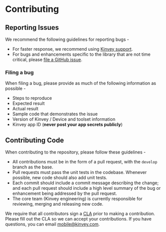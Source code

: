 # Contributing

## Reporting Issues

We recommend the following guidelines for reporting bugs - 

- For faster response, we recommend using [Kinvey support](https://support.kinvey.com/support/home).
- For bugs and enhancements specific to the library that are not time critical, please [file a GitHub issue](https://github.com/Kinvey/titanium-sdk/issues).

### Filing a bug

When filing a bug, please provide as much of the following information as possible - 

- Steps to reproduce
- Expected result
- Actual result
- Sample code that demonstrates the issue
- Version of Kinvey / Device and toolset information
- Kinvey app ID (**never post your app secrets publicly**)


## Contributing Code

When contributing to the repository, please follow these guidelines - 

- All contributions must be in the form of a pull request, with the `develop` branch as the base. 
- Pull requests must pass the unit tests in the codebase. Whenever possible, new code should also add unit tests.
- Each commit should include a commit message describing the change; and each pull request should include a high level summary of the bug or enhancement being addressed by the pull request.
- The core team (Kinvey engineering) is currently responsible for reviewing, merging and releasing new code.

We require that all contributors sign a [CLA](https://goo.gl/forms/spZb2rXhC6I6zOxw1) prior to making a contribution. Please fill out the CLA so we can accept your contributions. If you have questions, you can email mobile@kinvey.com.
